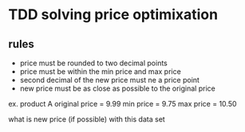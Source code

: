 # TDD solving price optimixation

## rules
* price must be rounded to two decimal points
* price must be within the min price and max price
* second decimal of the new price must ne a price point
* new price must be as close as possible to the original price

ex. 
product A
original price = 9.99
min price = 9.75
max price = 10.50

what is new price (if possible) with this data set
